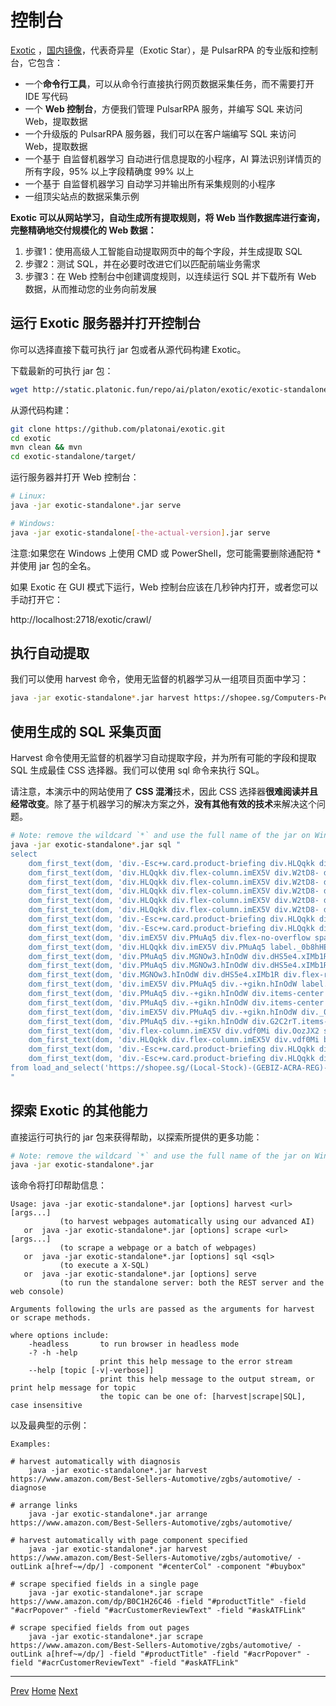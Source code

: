 控制台
=

[Exotic](https://github.com/platonai/exotic) ，[国内镜像](https://gitee.com/platonai_galaxyeye/exotic)，代表奇异星（Exotic Star），是 PulsarRPA 的专业版和控制台，它包含：

- 一个**命令行工具**，可以从命令行直接执行网页数据采集任务，而不需要打开 IDE 写代码
- 一个 **Web 控制台**，方便我们管理 PulsarRPA 服务，并编写 SQL 来访问 Web，提取数据
- 一个升级版的 PulsarRPA 服务器，我们可以在客户端编写 SQL 来访问 Web，提取数据
- 一个基于 自监督机器学习 自动进行信息提取的小程序，AI 算法识别详情页的所有字段，95% 以上字段精确度 99% 以上
- 一个基于 自监督机器学习 自动学习并输出所有采集规则的小程序
- 一组顶尖站点的数据采集示例

**Exotic 可以从网站学习，自动生成所有提取规则，将 Web 当作数据库进行查询，完整精确地交付规模化的 Web 数据：**

1. 步骤1：使用高级人工智能自动提取网页中的每个字段，并生成提取 SQL
2. 步骤2：测试 SQL，并在必要时改进它们以匹配前端业务需求
3. 步骤3：在 Web 控制台中创建调度规则，以连续运行 SQL 并下载所有 Web 数据，从而推动您的业务向前发展

## 运行 Exotic 服务器并打开控制台

你可以选择直接下载可执行 jar 包或者从源代码构建 Exotic。

下载最新的可执行 jar 包：

```bash
wget http://static.platonic.fun/repo/ai/platon/exotic/exotic-standalone.jar
```

从源代码构建：

```bash
git clone https://github.com/platonai/exotic.git
cd exotic
mvn clean && mvn
cd exotic-standalone/target/
```

运行服务器并打开 Web 控制台：

```bash
# Linux:
java -jar exotic-standalone*.jar serve

# Windows:
java -jar exotic-standalone[-the-actual-version].jar serve
```

注意:如果您在 Windows 上使用 CMD 或 PowerShell，您可能需要删除通配符 * 并使用 jar 包的全名。

如果 Exotic 在 GUI 模式下运行，Web 控制台应该在几秒钟内打开，或者您可以手动打开它：

http://localhost:2718/exotic/crawl/

## 执行自动提取

我们可以使用 harvest 命令，使用无监督的机器学习从一组项目页面中学习：

```bash
java -jar exotic-standalone*.jar harvest https://shopee.sg/Computers-Peripherals-cat.11013247 -diagnose -refresh
```

## 使用生成的 SQL 采集页面

Harvest 命令使用无监督的机器学习自动提取字段，并为所有可能的字段和提取 SQL 生成最佳 CSS 选择器。我们可以使用 sql 命令来执行 SQL。

请注意，本演示中的网站使用了 **CSS 混淆**技术，因此 CSS 选择器**很难阅读并且经常改变**。除了基于机器学习的解决方案之外，**没有其他有效的技术**来解决这个问题。

```bash
# Note: remove the wildcard `*` and use the full name of the jar on Windows
java -jar exotic-standalone*.jar sql "
select
    dom_first_text(dom, 'div.-Esc+w.card.product-briefing div.HLQqkk div.flex-column.imEX5V span') as T1C2,
    dom_first_text(dom, 'div.HLQqkk div.flex-column.imEX5V div.W2tD8- div.MrYJVA.Ga-lTj') as T1C3,
    dom_first_text(dom, 'div.HLQqkk div.flex-column.imEX5V div.W2tD8- div.MrYJVA') as T1C4,
    dom_first_text(dom, 'div.HLQqkk div.flex-column.imEX5V div.W2tD8- div.Wz7RdC') as T1C5,
    dom_first_text(dom, 'div.HLQqkk div.flex-column.imEX5V div.W2tD8- div._45NQT5') as T1C6,
    dom_first_text(dom, 'div.HLQqkk div.flex-column.imEX5V div.W2tD8- div.Cv8D6q') as T1C7,
    dom_first_text(dom, 'div.-Esc+w.card.product-briefing div.HLQqkk div.imEX5V div.pmmxKx') as T1C8,
    dom_first_text(dom, 'div.-Esc+w.card.product-briefing div.HLQqkk div.imEX5V div.mini-vouchers__label') as T1C9,
    dom_first_text(dom, 'div.imEX5V div.PMuAq5 div.flex-no-overflow span.voucher-promo-value.voucher-promo-value--absolute-value') as T1C10,
    dom_first_text(dom, 'div.HLQqkk div.imEX5V div.PMuAq5 label._0b8hHE') as T1C11,
    dom_first_text(dom, 'div.PMuAq5 div.MGNOw3.hInOdW div.dHS5e4.xIMb1R div.LgUWja') as T1C12,
    dom_first_text(dom, 'div.PMuAq5 div.MGNOw3.hInOdW div.dHS5e4.xIMb1R div.Nd79Ux') as T1C13,
    dom_first_text(dom, 'div.MGNOw3.hInOdW div.dHS5e4.xIMb1R div.flex-row div.NPdOlf') as T1C14,
    dom_first_text(dom, 'div.imEX5V div.PMuAq5 div.-+gikn.hInOdW label._0b8hHE') as T1C15,
    dom_first_text(dom, 'div.PMuAq5 div.-+gikn.hInOdW div.items-center button.product-variation') as T1C16,
    dom_first_text(dom, 'div.PMuAq5 div.-+gikn.hInOdW div.items-center button.product-variation') as T1C17,
    dom_first_text(dom, 'div.imEX5V div.PMuAq5 div.-+gikn.hInOdW div._0b8hHE') as T1C18,
    dom_first_text(dom, 'div.PMuAq5 div.-+gikn.hInOdW div.G2C2rT.items-center div') as T1C19,
    dom_first_text(dom, 'div.flex-column.imEX5V div.vdf0Mi div.OozJX2 span') as T1C20,
    dom_first_text(dom, 'div.HLQqkk div.flex-column.imEX5V div.vdf0Mi button.btn.btn-solid-primary.btn--l.GfiOwy') as T1C21,
    dom_first_text(dom, 'div.-Esc+w.card.product-briefing div.HLQqkk div.flex-column.imEX5V span.zevbuo') as T1C22,
    dom_first_text(dom, 'div.-Esc+w.card.product-briefing div.HLQqkk div.flex-column.imEX5V span') as T1C23
from load_and_select('https://shopee.sg/(Local-Stock)-(GEBIZ-ACRA-REG)-PLA-3D-Printer-Filament-Standard-Colours-Series-1.75mm-1kg-i.182524985.8326053759?sp_atk=3afa9679-22cb-4c30-a1db-9d271e15b7a2&xptdk=3afa9679-22cb-4c30-a1db-9d271e15b7a2', 'div.page-product');
"
```

## 探索 Exotic 的其他能力

直接运行可执行的 jar 包来获得帮助，以探索所提供的更多功能：

```bash
# Note: remove the wildcard `*` and use the full name of the jar on Windows
java -jar exotic-standalone*.jar
```

该命令将打印帮助信息：

```
Usage: java -jar exotic-standalone*.jar [options] harvest <url> [args...]
           (to harvest webpages automatically using our advanced AI)
   or  java -jar exotic-standalone*.jar [options] scrape <url> [args...]
           (to scrape a webpage or a batch of webpages)
   or  java -jar exotic-standalone*.jar [options] sql <sql>
           (to execute a X-SQL)
   or  java -jar exotic-standalone*.jar [options] serve
           (to run the standalone server: both the REST server and the web console)

Arguments following the urls are passed as the arguments for harvest or scrape methods.

where options include:
    -headless       to run browser in headless mode
    -? -h -help
                    print this help message to the error stream
    --help [topic [-v|-verbose]]
                    print this help message to the output stream, or print help message for topic
                    the topic can be one of: [harvest|scrape|SQL], case insensitive
```

以及最典型的示例：

```
Examples:

# harvest automatically with diagnosis
    java -jar exotic-standalone*.jar harvest https://www.amazon.com/Best-Sellers-Automotive/zgbs/automotive/ -diagnose

# arrange links
    java -jar exotic-standalone*.jar arrange https://www.amazon.com/Best-Sellers-Automotive/zgbs/automotive/

# harvest automatically with page component specified
    java -jar exotic-standalone*.jar harvest https://www.amazon.com/Best-Sellers-Automotive/zgbs/automotive/ -outLink a[href~=/dp/] -component "#centerCol" -component "#buybox"

# scrape specified fields in a single page
    java -jar exotic-standalone*.jar scrape https://www.amazon.com/dp/B0C1H26C46 -field "#productTitle" -field "#acrPopover" -field "#acrCustomerReviewText" -field "#askATFLink"

# scrape specified fields from out pages
    java -jar exotic-standalone*.jar scrape https://www.amazon.com/Best-Sellers-Automotive/zgbs/automotive/ -outLink a[href~=/dp/] -field "#productTitle" -field "#acrPopover" -field "#acrCustomerReviewText" -field "#askATFLink"
```

------

[Prev](15REST.md) [Home](1home.md) [Next](17top-practice.md)
